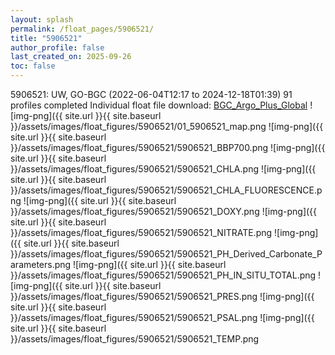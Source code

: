 ```yaml
---
layout: splash
permalink: /float_pages/5906521/
title: "5906521"
author_profile: false
last_created_on: 2025-09-26
toc: false
---
```

 
5906521: UW, GO-BGC (2022-06-04T12:17 to 2024-12-18T01:39)
91 profiles completed
Individual float file download: [BGC_Argo_Plus_Global](https://ftp.soest.hawaii.edu/bgc_argo_plus/Individual_Floats/outliers_removed/5906521_Sprof_processed.nc)
![img-png]({{ site.url }}{{ site.baseurl }}/assets/images/float_figures/5906521/01_5906521_map.png
![img-png]({{ site.url }}{{ site.baseurl }}/assets/images/float_figures/5906521/5906521_BBP700.png
![img-png]({{ site.url }}{{ site.baseurl }}/assets/images/float_figures/5906521/5906521_CHLA.png
![img-png]({{ site.url }}{{ site.baseurl }}/assets/images/float_figures/5906521/5906521_CHLA_FLUORESCENCE.png
![img-png]({{ site.url }}{{ site.baseurl }}/assets/images/float_figures/5906521/5906521_DOXY.png
![img-png]({{ site.url }}{{ site.baseurl }}/assets/images/float_figures/5906521/5906521_NITRATE.png
![img-png]({{ site.url }}{{ site.baseurl }}/assets/images/float_figures/5906521/5906521_PH_Derived_Carbonate_Parameters.png
![img-png]({{ site.url }}{{ site.baseurl }}/assets/images/float_figures/5906521/5906521_PH_IN_SITU_TOTAL.png
![img-png]({{ site.url }}{{ site.baseurl }}/assets/images/float_figures/5906521/5906521_PRES.png
![img-png]({{ site.url }}{{ site.baseurl }}/assets/images/float_figures/5906521/5906521_PSAL.png
![img-png]({{ site.url }}{{ site.baseurl }}/assets/images/float_figures/5906521/5906521_TEMP.png
